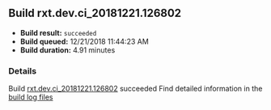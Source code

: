 ## Build rxt.dev.ci_20181221.126802
- **Build result:** `succeeded`
- **Build queued:** 12/21/2018 11:44:23 AM
- **Build duration:** 4.91 minutes
### Details
Build [rxt.dev.ci_20181221.126802](https://winappstudio.visualstudio.com/web/build.aspx?pcguid=a4ef43be-68ce-4195-a619-079b4d9834c2&builduri=vstfs%3a%2f%2f%2fBuild%2fBuild%2f26802) succeeded
Find detailed information in the [build log files](https://uwpctdiags.blob.core.windows.net/buildlogs/rxt.dev.ci_20181221.126802_logs.zip)
